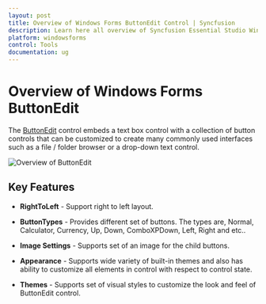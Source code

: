 ```yaml
---
layout: post
title: Overview of Windows Forms ButtonEdit Control | Syncfusion
description: Learn here all overview of Syncfusion Essential Studio Windows Forms ButtonEdit control, its elements, and more details.
platform: windowsforms
control: Tools
documentation: ug
---
```


# Overview of Windows Forms ButtonEdit

The [ButtonEdit](https://help.syncfusion.com/cr/windowsforms/Syncfusion.Windows.Forms.Tools.ButtonEdit.html) control embeds a text box control with a collection of button controls that can be customized to create many commonly used interfaces such as a file / folder browser or a drop-down text control.

![Overview of ButtonEdit](Overview_images/OVerview.png) 


## Key Features

* **RightToLeft** - Support right to left layout.

* **ButtonTypes** - Provides different set of buttons. The types are, Normal, Calculator, Currency, Up, Down, ComboXPDown, Left, Right and etc..

* **Image Settings** - Supports set of an image for the child buttons.

* **Appearance** - Supports wide variety of built-in themes and also has ability to customize all elements in control with respect to control state.

* **Themes** - Supports set of visual styles to customize the look and feel of ButtonEdit control.
